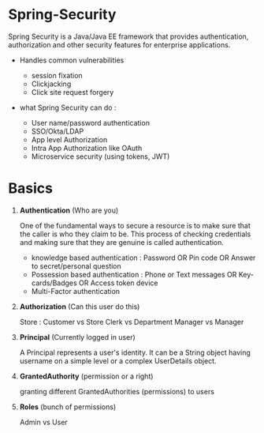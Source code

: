 # Spring-Security

Spring Security is a Java/Java EE framework that provides authentication, authorization and other security features for enterprise applications. 

* Handles common vulnerabilities

    * session fixation
    * Clickjacking
    * Click site request forgery


* what Spring Security can do :

    * User name/password authentication
    * SSO/Okta/LDAP
    * App level Authorization
    * Intra App Authorization like OAuth
    * Microservice security (using tokens, JWT)


# Basics

1. <b>Authentication</b> (Who are you)

    One of the fundamental ways to secure a resource is to make sure that the caller is who they claim to be. This process of checking credentials and making sure that they are genuine is called authentication.

    * knowledge based authentication : Password OR Pin code OR Answer to secret/personal question 
    * Possession based authentication : Phone or Text messages OR Key-cards/Badges OR Access token device
    * Multi-Factor authentication

2. <b>Authorization</b> (Can this user do this)

    Store : Customer vs Store Clerk vs Department Manager vs Manager

3. <b>Principal</b> (Currently logged in user)

    A Principal represents a user's identity. It can be a String object having username on a simple level or a complex UserDetails object.

4. <b>GrantedAuthority</b> (permission or a right)

    granting different GrantedAuthorities (permissions) to users 

5. <b>Roles</b> (bunch of permissions)

    Admin vs User

